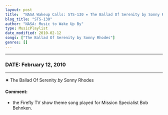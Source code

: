```yaml
---
layout: post
title:  "NASA Wakeup Calls: STS-130 ✷ The Ballad Of Serenity by Sonny Rhodes ⊹ February 12, 2010"
blog_title: "STS-130"
author: "NASA: Music to Wake Up By"
type: MusicPlaylist
date_modified: 2010-02-12
songs: ["The Ballad Of Serenity by Sonny Rhodes"]
genres: []
---
```


----
### DATE: February 12, 2010
----
✷ The Ballad Of Serenity *by* Sonny Rhodes  

#### Comment:
* the Firefly TV show theme song played for Mission Specialist Bob Behnken.



<br/>
<center>
	<a target="_blank"
	   href="https://twitter.com/intent/tweet?hashtags=Space,NASA,Playlist,NASAWakeupCalls,SpaceProgram&text=🚀 {{ page.author}}, {{ page.title }}. {{ site.url }}{{ page.url }}&via=nasawakeupcalls"><i class="fab fa-twitter" title="Tweet this page" alt="Tweet this page" style="font-size: 1.3em;"></i></a>
	&nbsp; 	<i class="fas fa-user-astronaut" style="font-size: 1.5em;"></i> &nbsp;
    <a id="custom_amazon_link"
       type="amzn" search="#"
       category="popular music">
    <i class="fab fa-amazon" style="font-size: 1.3em;"></i></a>
</center>

<!-- Randomly resolve an individual entry from a song array -->
<script src="/assets/javascript/seedrandom.min.js"></script>
<script>
  var wake_me_up = ["The Ballad Of Serenity by Sonny Rhodes"];
  var prng = new Math.seedrandom();
  function randomSong() {
    song = wake_me_up[Math.floor(Math.random() * wake_me_up.length)];
    var amazon_link = document.getElementById("custom_amazon_link");
    amazon_link.setAttribute("search", song);
  }
  window.onload = randomSong();
</script>
